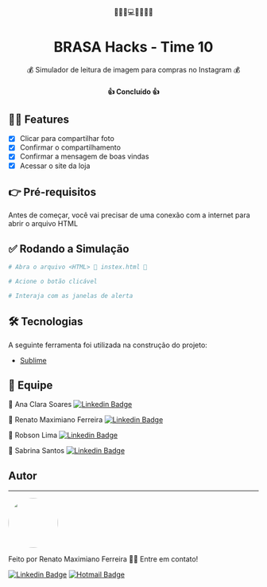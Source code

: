 <p align="center">
  🎩👕👔💻📱👖👗🎽
</p>

<h1 align="center">BRASA Hacks - Time 10 </h1>

<p align="center">💰 Simulador de leitura de imagem para compras no Instagram 💰</p>

<h4 align="center"> 
	👍 Concluído 👍
</h4>

## 🧙‍♂️ Features

- [x] Clicar para compartilhar foto 
- [x] Confirmar o compartilhamento
- [x] Confirmar a mensagem de boas vindas
- [x] Acessar o site da loja

## 👉 Pré-requisitos

Antes de começar, você vai precisar de uma conexão com a internet para abrir o arquivo HTML

## ✅ Rodando a Simulação

```bash
# Abra o arquivo <HTML> 📂 instex.html 📂

# Acione o botão clicável

# Interaja com as janelas de alerta
```

## 🛠 Tecnologias

A seguinte ferramenta foi utilizada na construção do projeto:

- [Sublime](https://www.sublimetext.com/3)

## 🙌 Equipe

🔹 Ana Clara Soares [![Linkedin Badge](https://img.shields.io/badge/-Ana-blue?style=flat-square&logo=Linkedin&logoColor=white&link=https://www.linkedin.com/in/rafaelmfer/)](https://www.linkedin.com/in/anaclarasoareso/)

🔹 Renato Maximiano Ferreira [![Linkedin Badge](https://img.shields.io/badge/-Renato-blue?style=flat-square&logo=Linkedin&logoColor=white&link=https://www.linkedin.com/in/rafaelmfer/)](https://www.linkedin.com/in/renato-maximiano-ferreira-93b57b123/)

🔹 Robson Lima [![Linkedin Badge](https://img.shields.io/badge/-Robson-blue?style=flat-square&logo=Linkedin&logoColor=white&link=https://www.linkedin.com/in/rafaelmfer/)](https://www.linkedin.com/in/robsonglima/)

🔹 Sabrina Santos [![Linkedin Badge](https://img.shields.io/badge/-Sabrina-blue?style=flat-square&logo=Linkedin&logoColor=white&link=https://www.linkedin.com/in/rafaelmfer/)](https://www.linkedin.com/in/sabrina-goes-a17b581bb/)
## Autor
---

 <img style="border-radius: 50%;" src="https://media-exp1.licdn.com/dms/image/C4E03AQGe0NXiLnuB-w/profile-displayphoto-shrink_200_200/0/1550510961206?e=1613606400&v=beta&t=IxGVZ6R0sgxr9mydqZPAGUKhZbKfoLE-_Hp7TjRJaJI" width="100px;" alt=""/>
 <br />
 
Feito por Renato Maximiano Ferreira 👋🏽 Entre em contato!

[![Linkedin Badge](https://img.shields.io/badge/-Renato-blue?style=flat-square&logo=Linkedin&logoColor=white&link=https://www.linkedin.com/in/rafaelmfer/)](https://www.linkedin.com/in/renato-maximiano-ferreira-93b57b123/) 
[![Hotmail Badge](https://img.shields.io/badge/hotmail-renato__maxferreira%40hotmail.com-orange)](mailto:renato_maxferreira@hotmail.com)
